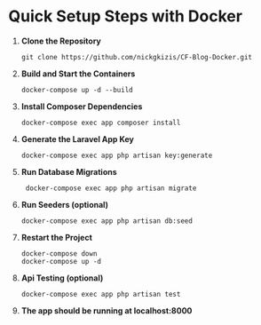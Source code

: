 # Quick Setup Steps with Docker

1. **Clone the Repository**  
   ```
   git clone https://github.com/nickgkizis/CF-Blog-Docker.git

2. **Build and Start the Containers**
    ```
    docker-compose up -d --build
    
3. **Install Composer Dependencies**
    ```
    docker-compose exec app composer install

4. **Generate the Laravel App Key**
   ```
   docker-compose exec app php artisan key:generate

5. **Run Database Migrations**
   ```
    docker-compose exec app php artisan migrate
6. **Run Seeders (optional)**
   ```
   docker-compose exec app php artisan db:seed

7. **Restart the Project**
   ```
   docker-compose down
   docker-compose up -d

8. **Api Testing (optional)**
   ```
   docker-compose exec app php artisan test

9. **The app should be running at localhost:8000**
    
   
